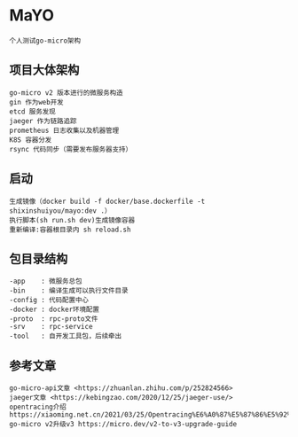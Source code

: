 # MaYO

    个人测试go-micro架构

## 项目大体架构

    go-micro v2 版本进行的微服务构造
    gin 作为web开发
    etcd 服务发现
    jaeger 作为链路追踪
    prometheus 日志收集以及机器管理
    K8S 容器分发
    rsync 代码同步（需要发布服务器支持）

## 启动

    生成镜像（docker build -f docker/base.dockerfile -t shixinshuiyou/mayo:dev .）
    执行脚本(sh run.sh dev)生成镜像容器
    重新编译:容器根目录内 sh reload.sh

## 包目录结构

    -app    : 微服务总包
    -bin    : 编译生成可以执行文件目录
    -config : 代码配置中心
    -docker : docker环境配置
    -proto  : rpc-proto文件
    -srv    : rpc-service
    -tool   : 自开发工具包，后续牵出

## 参考文章

    go-micro-api文章 <https://zhuanlan.zhihu.com/p/252824566>
    jaeger文章 <https://kebingzao.com/2020/12/25/jaeger-use/>
    opentracing介绍 https://xiaoming.net.cn/2021/03/25/Opentracing%E6%A0%87%E5%87%86%E5%92%8CJaeger%E5%AE%9E%E7%8E%B0/
    go-micro v2升级v3 https://micro.dev/v2-to-v3-upgrade-guide
